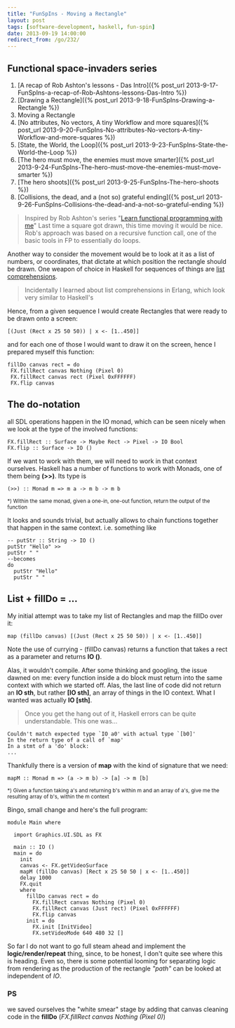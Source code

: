 ```yaml
---
title: "FunSpIns - Moving a Rectangle"
layout: post
tags: [software-development, haskell, fun-spin]
date: 2013-09-19 14:00:00
redirect_from: /go/232/
---
```


## Functional space-invaders series
1. [A recap of Rob Ashton's lessons - Das Intro]({% post_url 2013-9-17-FunSpIns-a-recap-of-Rob-Ashtons-lessons-Das-Intro %})
1. [Drawing a Rectangle]({% post_url 2013-9-18-FunSpIns-Drawing-a-Rectangle %})
1. Moving a Rectangle
1. [No attributes, No vectors, A tiny Workflow and more squares]({% post_url 2013-9-20-FunSpIns-No-attributes-No-vectors-A-tiny-Workflow-and-more-squares %})
1. [State, the World, the Loop]({% post_url 2013-9-23-FunSpIns-State-the-World-the-Loop %})
1. [The hero must move, the enemies must move smarter]({% post_url 2013-9-24-FunSpIns-The-hero-must-move-the-enemies-must-move-smarter %})
1. [The hero shoots]({% post_url 2013-9-25-FunSpIns-The-hero-shoots %})
1. [Collisions, the dead, and a (not so) grateful ending]({% post_url 2013-9-26-FunSpIns-Collisions-the-dead-and-a-not-so-grateful-ending %})

> Inspired by Rob Ashton's series "[Learn functional programming with me][1]"
Last time a square got drawn, this time moving it would be nice. Rob's approach was based on a recursive function call,
one of the basic tools in FP to essentially do loops.

Another way to consider the movement would be to look at it as a list of numbers, or coordinates, that dictate at which position
the rectangle should be drawn. One weapon of choice in Haskell for sequences of things are [list comprehensions][2].

> Incidentally I learned about list comprehensions in Erlang, which look very similar to Haskell's 

Hence, from a given sequence I would create Rectangles that were ready to be drawn onto a screen:

    [(Just (Rect x 25 50 50)) | x <- [1..450]]

and for each one of those I would want to draw it on the screen, hence I prepared myself this function:

	fillDo canvas rect = do 
	 FX.fillRect canvas Nothing (Pixel 0)
	 FX.fillRect canvas rect (Pixel 0xFFFFFF)
	 FX.flip canvas

## The do-notation

all SDL operations happen in the IO monad, which can be seen nicely when we look at the type of the involved functions:

    FX.fillRect :: Surface -> Maybe Rect -> Pixel -> IO Bool
    FX.flip :: Surface -> IO ()

If we want to work with them, we will need to work in that context ourselves. Haskell has a number of functions to work with Monads, one of them being **(>>)**. Its type is

    (>>) :: Monad m => m a -> m b -> m b

<sup>*) Within the same monad, given a one-in, one-out function, return the output of the function</sup> 

It looks and sounds trivial, but actually allows to chain functions together that happen in the same context. i.e. something like

	-- putStr :: String -> IO ()
	putStr "Hello" >> 
	putStr " "
	--becomes
	do
	  putStr "Hello"
      putStr " "

## List + fillDo = ...

My initial attempt was to take my list of Rectangles and map the fillDo over it:

	map (fillDo canvas) [(Just (Rect x 25 50 50)) | x <- [1..450]]

Note the use of currying - (fillDo canvas) returns a function that takes a rect as a parameter and returns **IO ()**.

Alas, it wouldn't compile. After some thinking and googling, the issue dawned on me: every function inside a do block
must return into the same context with which we started off. Alas, the last line of code did not return an **IO sth**, but
rather **[IO sth]**, an array of things in the IO context. What I wanted was actually **IO [sth]**.

> Once you get the hang out of it, Haskell errors can be quite understandable. This one was...

    Couldn't match expected type `IO a0' with actual type `[b0]'
	In the return type of a call of `map'
    In a stmt of a 'do' block:
	...
 
Thankfully there is a version of **map** with the kind of signature that we need:

	mapM :: Monad m => (a -> m b) -> [a] -> m [b]

<sup>*) Given a function taking a's and returning b's within m and an array of a's, give me the resulting array of b's, within the m context</sup>

Bingo, small change and here's the full program:

	module Main where

	  import Graphics.UI.SDL as FX
	
	  main :: IO ()
	  main = do
	    init
	    canvas <- FX.getVideoSurface
	    mapM (fillDo canvas) [Rect x 25 50 50 | x <- [1..450]]
	    delay 1000
	    FX.quit
	    where
	      fillDo canvas rect = do 
	        FX.fillRect canvas Nothing (Pixel 0)
	        FX.fillRect canvas (Just rect) (Pixel 0xFFFFFF)
	        FX.flip canvas
	      init = do
	        FX.init [InitVideo]
	        FX.setVideoMode 640 480 32 []

So far I do not want to go full steam ahead and implement the **logic/render/repeat** thing, since, to be honest, I don't quite see where this is heading. Even so,  there is some potential looming for separating logic from rendering as the production of the rectangle *"path"* can be looked at independent of *IO*. 

### PS
we saved ourselves the "white smear" stage by adding that canvas cleaning code in the **fillDo** (*FX.fillRect canvas Nothing (Pixel 0)*)

  [1]: http://codeofrob.com/entries/learn-functional-programming-with-me---moving-the-square.html
  [2]: http://learnyouahaskell.com/starting-out#im-a-list-comprehension